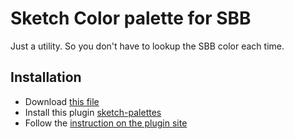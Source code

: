 # Sketch Color palette for SBB

Just a utility. So you don't have to lookup the SBB color each time.

## Installation

* Download [this file](https://github.com/swissonid/sbb-sketchpalette/releases/download/1/sbb.sketchpalette)
* Install this plugin [sketch-palettes][1]
* Follow the [instruction on the plugin site][1]

[1]: https://github.com/andrewfiorillo/sketch-palettes